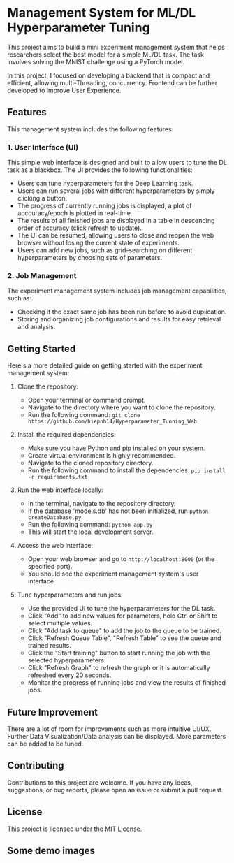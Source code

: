 # Management System for ML/DL Hyperparameter Tuning

This project aims to build a mini experiment management system that helps researchers select the best model for a simple ML/DL task. The task involves solving the MNIST challenge using a PyTorch model.

In this project, I focused on developing a backend that is compact and efficient, allowing multi-Threading, concurrency. Frontend can be further developed to improve User Experience.    

## Features

This management system includes the following features:

### 1. User Interface (UI)

This simple web interface is designed and built to allow users to tune the DL task as a blackbox. The UI provides the following functionalities:

- Users can tune hyperparameters for the Deep Learning task.
- Users can run several jobs with different hyperparameters by simply clicking a button.
- The progress of currently running jobs is displayed, a plot of acccuracy/epoch is plotted in real-time.
- The results of all finished jobs are displayed in a table in descending order of accuracy (click refresh to update).
- The UI can be resumed, allowing users to close and reopen the web browser without losing the current state of experiments.
- Users can add new jobs, such as grid-searching on different hyperparameters by choosing sets of parameters.

### 2. Job Management

The experiment management system includes job management capabilities, such as:

- Checking if the exact same job has been run before to avoid duplication.
- Storing and organizing job configurations and results for easy retrieval and analysis.

## Getting Started

Here's a more detailed guide on getting started with the experiment management system:

1. Clone the repository: 
   - Open your terminal or command prompt.
   - Navigate to the directory where you want to clone the repository.
   - Run the following command: `git clone https://github.com/hiepnh14/Hyperparameter_Tunning_Web`

2. Install the required dependencies:
   - Make sure you have Python and pip installed on your system.
   - Create virtual environment is highly recommended.
   - Navigate to the cloned repository directory.
   - Run the following command to install the dependencies: `pip install -r requirements.txt`

3. Run the web interface locally:
   - In the terminal, navigate to the repository directory.
   - If the database 'models.db' has not been initialized, run `python createDatabase.py`
   - Run the following command: `python app.py`
   - This will start the local development server.

4. Access the web interface:
   - Open your web browser and go to `http://localhost:8000` (or the specified port).
   - You should see the experiment management system's user interface.

5. Tune hyperparameters and run jobs:
   - Use the provided UI to tune the hyperparameters for the DL task.
   - Click "Add" to add new values for parameters, hold Ctrl or Shift to select multiple values.
   - Click "Add task to queue" to add the job to the queue to be trained.
   - Click "Refresh Queue Table", "Refresh Table" to see the queue and trained results.
   - Click the "Start training" button to start running the job with the selected hyperparameters.
   - Click "Refresh Graph" to refresh the graph or it is automatically refreshed every 20 seconds.
   - Monitor the progress of running jobs and view the results of finished jobs.

## Future Improvement

There are a lot of room for improvements such as more intuitive UI/UX. Further Data Visualization/Data analysis can be displayed. More parameters can be added to be tuned. 

## Contributing

Contributions to this project are welcome. If you have any ideas, suggestions, or bug reports, please open an issue or submit a pull request.

## License

This project is licensed under the [MIT License](LICENSE).

## Some demo images
<!-- ![Image 3](images/Screenshot%202024-02-28%20040207.png)
![Image 2](images/Screenshot%202024-02-28%20033538.png)

A reference for graph plot
![Image 1](images/Screenshot%202024-02-27%20232720.png) -->
